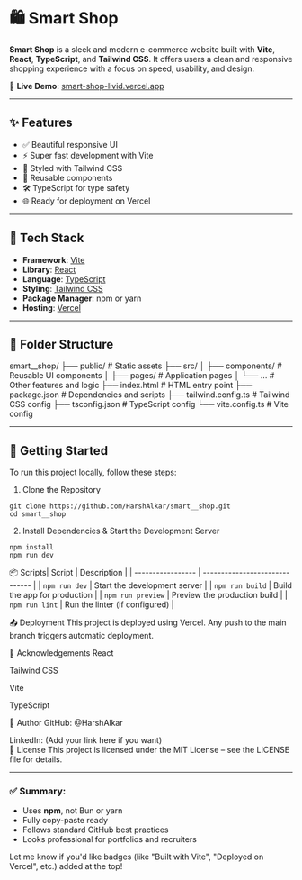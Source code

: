 # 🛍️ Smart Shop

**Smart Shop** is a sleek and modern e-commerce website built with **Vite**, **React**, **TypeScript**, and **Tailwind CSS**. It offers users a clean and responsive shopping experience with a focus on speed, usability, and design.

🔗 **Live Demo**: [smart-shop-livid.vercel.app](https://smart-shop-livid.vercel.app)

---

## ✨ Features

- ✅ Beautiful responsive UI
- ⚡ Super fast development with Vite
- 🎨 Styled with Tailwind CSS
- 🧩 Reusable components
- 🛠️ TypeScript for type safety
- 🌐 Ready for deployment on Vercel

---

## 🧰 Tech Stack

- **Framework**: [Vite](https://vitejs.dev/)
- **Library**: [React](https://react.dev/)
- **Language**: [TypeScript](https://www.typescriptlang.org/)
- **Styling**: [Tailwind CSS](https://tailwindcss.com/)
- **Package Manager**: npm or yarn
- **Hosting**: [Vercel](https://vercel.com/)

---

## 📁 Folder Structure


smart__shop/
├── public/ # Static assets
├── src/
│ ├── components/ # Reusable UI components
│ ├── pages/ # Application pages
│ └── ... # Other features and logic
├── index.html # HTML entry point
├── package.json # Dependencies and scripts
├── tailwind.config.ts # Tailwind CSS config
├── tsconfig.json # TypeScript config
└── vite.config.ts # Vite config

---

## 🚀 Getting Started

To run this project locally, follow these steps:

 1. Clone the Repository

```
git clone https://github.com/HarshAlkar/smart__shop.git
cd smart__shop
```
2. Install Dependencies & Start the Development Server
```
npm install
npm run dev
```
📦 Scripts| Script            | Description                    |
| ----------------- | ------------------------------ |
| `npm run dev`     | Start the development server   |
| `npm run build`   | Build the app for production   |
| `npm run preview` | Preview the production build   |
| `npm run lint`    | Run the linter (if configured) |

📤 Deployment
This project is deployed using Vercel. Any push to the main branch triggers automatic deployment.

🙌 Acknowledgements
React

Tailwind CSS

Vite

TypeScript

👤 Author
GitHub: @HarshAlkar

LinkedIn: (Add your link here if you want)
\
📄 License
This project is licensed under the MIT License – see the LICENSE file for details.

---

### ✅ Summary:
- Uses **npm**, not Bun or yarn
- Fully copy-paste ready
- Follows standard GitHub best practices
- Looks professional for portfolios and recruiters

Let me know if you'd like badges (like "Built with Vite", "Deployed on Vercel", etc.) added at the top!


